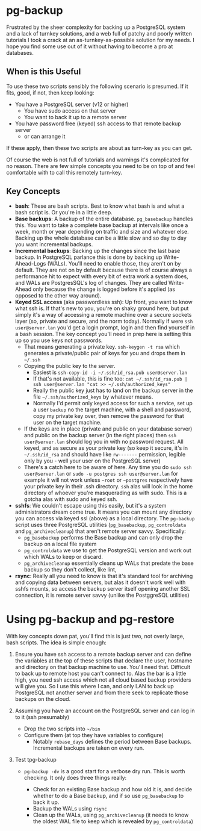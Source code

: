 # pg-backup

Frustrated by the sheer complexity for backing up a PostgreSQL system and a lack of turnkey solutions, and a web full of patchy and poorly written tutorials  I took a crack at an as-turnkey-as-possible solution for my needs. I hope you find some use out of it without having to become a pro at databases.

## When is this Useful

To use these two scripts sensibly the following scenario is presumed. If it fits, good, if not, then keep looking:

- You have a PostgreSQL server (v12 or higher)
  - You have sudo access on that server
  - You want to back it up to a remote server
- You have password free (keyed) ssh access to that remote backup server 
  - or can arrange it

If these apply, then these two scripts are about as turn-key as you can get.

Of course the web is not full of tutorials and warnings it's complicated for no reason. There are few simple concepts you need to be on top of and feel comfortable with to call this remotely turn-key.

## Key Concepts

- **bash**:  These are bash scripts. Best to know what bash is and what a bash script is. Or you're in a little deep. 
- **Base backups**: A backup of the entire database. `pg_basebackup` handles this. You want to take a complete base backup at intervals like once a week, month or year depending on traffic and size and whatever else. Backing up the whole database can be a little slow and so day to day you want incremental backups.
- **Incremental backups**: Backing up the changes since the last base backup. In PostgreSQL parlance this is done by backing up Write-Ahead-Logs (WALs). You'll need to enable those, they aren't on by default. They are not on by default because there is of course always a performance hit to expect with every bit of extra work a system does, and WALs are PostgresSQL's log of changes. They are called Write-Ahead only because the change is logged before it's applied (as opposed to the other way around).
- **Keyed SSL access** (aka passwordless ssh): Up front, you want to know what ssh is. If that's new to you, you're on shaky ground here, but put simply it's a way of accessing a remote machine over a secure sockets layer (so, private and secure, and the norm today). Normally if were `ssh user@server.lan` you'd get a login prompt, login and then find yourself in a bash session. The key concept you'll need in prep here is setting this up so you use keys not passwords. 
  - That means generating a private key. `ssh-keygen -t rsa` which generates a private/public pair of keys for you and drops them in `~/.ssh`
  - Copying the public key to the server. 
    - Easiest is `ssh-copy-id -i ~/.ssh/id_rsa.pub user@server.lan`
    - If that's not available, this is fine too: `cat ~/.ssh/id_rsa.pub | ssh user@server.lan "cat >> ~/.ssh/authorized_keys"`
    - Really the public key just has to land on the backup server in the file `~/.ssh/authorized_keys` by whatever means.
    - Normally I'd permit only keyed access for such a service, set up a user `backup` no the target machine, with a shell and password, copy my private key over, then remove the password for that user on the target machine.
  - If the keys are in place (private and public on your database server) and public on the backup server (in the right places) then `ssh user@server.lan` should log you in with no password request. All keyed, and as secure as your private key (so keep it secure, it's in `~/.ssh/id_rsa` and should have like `rw-------` permission, legible only by you - well your user on the PostgreSQL server)
  - There's a catch here to be aware of here. Any time you do `sudo ssh user@server.lan` or `sudo -u postgres ssh user@server.lan` for example it will not work unless `~root` or `~postgres` respectively have your private key in their .ssh directory. `ssh` alas will look in the home directory of whoever you're masquerading as with sudo. This is a gotcha alas with sudo and keyed ssh.
- **sshfs**: We couldn't escape using this easily, but it's a system administrators dream come true. It means you can mount any directory you can access via keyed ssl (above) as a local directory. The `pg-backup` script uses three  PostgreSQL utilities (`pg_basebackup`, `pg_controldata` and `pg_archivecleanup`) that aren't remote server savvy. Specifically:
  - `pg_basebackup` performs the Base backup and can only drop the backup on a local file system
  - `pg_controldata` we use to get the PostgreSQL version and work out which WALs to keep or discard.
  - `pg_archivecleanup` essentially cleans up WALs that predate the base backup so they don't collect, like lint,
- **rsync**:  Really all you need to know is that it's  standard tool for archiving and copying data between servers, but alas it doesn't work well with sshfs mounts, so access the backup server itself opening another SSL connection, it is remote server savvy (unlike the PostggreSQL utilities)

# Using pg-backup and pg-restore

With key concepts down pat, you'll find this is just two, not overly large, bash scripts. The idea is simple enough:

1. Ensure you have ssh access to a remote backup server and can define the variables at the top of these scripts that declare the user, hostname and directory on that backup machine to use.  You'll need that. Difficult to back up to remote host you can't connect to. Alas the bar is a little high, you need ssh access which not all cloud  based backup providers will give you. So I use this where I can, and only LAN to back up PostgreSQL not another server and from there seek to replicate those backups on the cloud.

2. Assuming you have an account on the PostgreSQL server and can log in to it (ssh presumably)

   - Drop the two scripts into `~/bin`
   - Configure them (at top they have variables to configure)
     - Notably `rebase_days` defines the period between Base backups. Incremental backups are taken on every run. 

3. Test tpg-backup

   - `pg-backup -dv` is a good start for a verbose dry run. This is worth checking. It only does three things really:

     - Check for an existing Base backup and how old it is, and decide whether to do a Base backup, and if so use `pg_basebackup` to back it up.
     - Backup the WALs using `rsync`
     - Clean up the WALs, using `pg_archivecleanup` (it needs to know the oldest WAL file to keep which is revealed by `pg_controldata`)

     